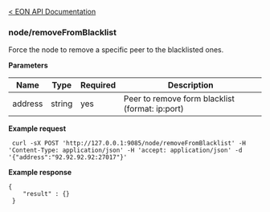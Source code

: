 [&lt; EON API Documentation](/doc/api/index.md) 
### node/removeFromBlacklist

Force the node to remove a specific peer to the blacklisted ones.

**Parameters**

| Name     | Type    | Required    | Description    |
| -------- | ------- | -------     | -------        | 
| address  | string  | yes         | Peer to remove form blacklist (format: ip:port)  |



**Example request**

     curl -sX POST 'http://127.0.0.1:9085/node/removeFromBlacklist' -H 'Content-Type: application/json' -H 'accept: application/json' -d '{"address":"92.92.92.92:27017"}'  

**Example response**

    {
        "result" : {}
     }





